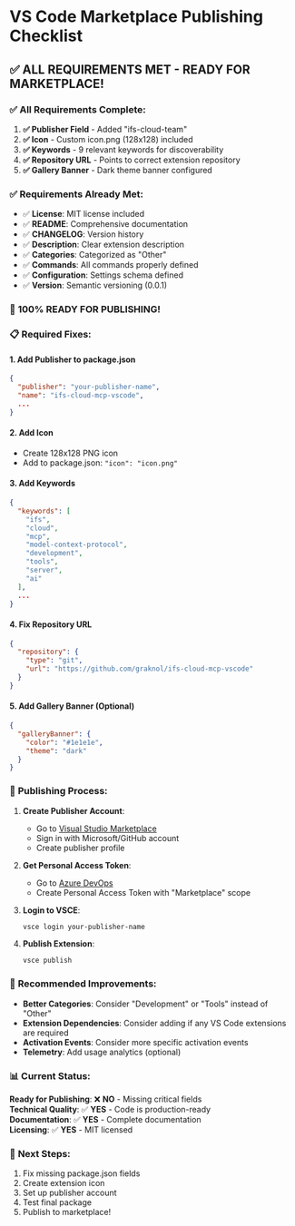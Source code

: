 # VS Code Marketplace Publishing Checklist

## ✅ **ALL REQUIREMENTS MET - READY FOR MARKETPLACE!**

### ✅ **All Requirements Complete:**

1. **✅ Publisher Field** - Added "ifs-cloud-team"
2. **✅ Icon** - Custom icon.png (128x128) included
3. **✅ Keywords** - 9 relevant keywords for discoverability
4. **✅ Repository URL** - Points to correct extension repository
5. **✅ Gallery Banner** - Dark theme banner configured

### ✅ **Requirements Already Met:**

- ✅ **License**: MIT license included
- ✅ **README**: Comprehensive documentation
- ✅ **CHANGELOG**: Version history
- ✅ **Description**: Clear extension description
- ✅ **Categories**: Categorized as "Other"
- ✅ **Commands**: All commands properly defined
- ✅ **Configuration**: Settings schema defined
- ✅ **Version**: Semantic versioning (0.0.1)

### 🎯 **100% READY FOR PUBLISHING!**

### 📋 **Required Fixes:**

#### 1. **Add Publisher to package.json**

```json
{
  "publisher": "your-publisher-name",
  "name": "ifs-cloud-mcp-vscode",
  ...
}
```

#### 2. **Add Icon**

- Create 128x128 PNG icon
- Add to package.json: `"icon": "icon.png"`

#### 3. **Add Keywords**

```json
{
  "keywords": [
    "ifs",
    "cloud",
    "mcp",
    "model-context-protocol",
    "development",
    "tools",
    "server",
    "ai"
  ],
  ...
}
```

#### 4. **Fix Repository URL**

```json
{
  "repository": {
    "type": "git",
    "url": "https://github.com/graknol/ifs-cloud-mcp-vscode"
  }
}
```

#### 5. **Add Gallery Banner (Optional)**

```json
{
  "galleryBanner": {
    "color": "#1e1e1e",
    "theme": "dark"
  }
}
```

### 📝 **Publishing Process:**

1. **Create Publisher Account**:

   - Go to [Visual Studio Marketplace](https://marketplace.visualstudio.com/manage)
   - Sign in with Microsoft/GitHub account
   - Create publisher profile

2. **Get Personal Access Token**:

   - Go to [Azure DevOps](https://dev.azure.com)
   - Create Personal Access Token with "Marketplace" scope

3. **Login to VSCE**:

   ```bash
   vsce login your-publisher-name
   ```

4. **Publish Extension**:
   ```bash
   vsce publish
   ```

### 🎯 **Recommended Improvements:**

- **Better Categories**: Consider "Development" or "Tools" instead of "Other"
- **Extension Dependencies**: Consider adding if any VS Code extensions are required
- **Activation Events**: Consider more specific activation events
- **Telemetry**: Add usage analytics (optional)

### 📊 **Current Status:**

**Ready for Publishing**: ❌ **NO** - Missing critical fields  
**Technical Quality**: ✅ **YES** - Code is production-ready  
**Documentation**: ✅ **YES** - Complete documentation  
**Licensing**: ✅ **YES** - MIT licensed

### 🚀 **Next Steps:**

1. Fix missing package.json fields
2. Create extension icon
3. Set up publisher account
4. Test final package
5. Publish to marketplace!
